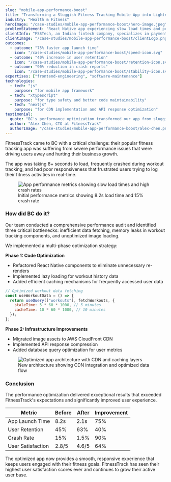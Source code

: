 ```yaml
---
slug: "mobile-app-performance-boost"
title: "Transforming a Sluggish Fitness Tracking Mobile App into Lightning Fast User Experience Through Performance Optimization"
industry: "Health & Fitness"
heroImage: "/case-studies/mobile-app-performance-boost/hero-image.jpeg"
problemStatement: "React Native app experiencing slow load times and poor user retention due to performance bottlenecks affecting 50,000+ daily active users."
clientInfo: "FSSTech, an Indian fintech company, specializes in payments solutions, including ATM services and digital banking, with an estimated revenue of $200 million"
clientImage: "/case-studies/mobile-app-performance-boost/clientLogo.png"
outcomes:
  - outcome: "75% faster app launch time"
    icon: "/case-studies/mobile-app-performance-boost/speed-icon.svg"
  - outcome: "40% increase in user retention"
    icon: "/case-studies/mobile-app-performance-boost/retention-icon.svg"
  - outcome: "90% reduction in crash reports"
    icon: "/case-studies/mobile-app-performance-boost/stability-icon.svg"
expertises: ["frontend-engineering", "software-maintenance"]
technologies:
  - tech: "js"
    purpose: "for mobile app framework"
  - tech: "xtypescript"
    purpose: "for type safety and better code maintainability"
  - tech: "nextjs"
    purpose: "for CDN implementation and API response optimization"
testimonial:
  quote: "BC's performance optimization transformed our app from sluggish to lightning-fast. Our users love the improved experience, and our retention rates have never been better."
  author: "Alex Chen, CTO at FitnessTrack"
  authorImage: "/case-studies/mobile-app-performance-boost/alex-chen.png"
---
```


FitnessTrack came to BC with a critical challenge: their popular fitness tracking app was suffering from severe performance issues that were driving users away and hurting their business growth.

The app was taking 8+ seconds to load, frequently crashed during workout tracking, and had poor responsiveness that frustrated users trying to log their fitness activities in real-time.

<figure>
  <img src="/case-studies/mobile-app-performance-boost/performance-before.png" alt="App performance metrics showing slow load times and high crash rates" />
  <figcaption>
    Initial performance metrics showing 8.2s load time and 15% crash rate
  </figcaption>
</figure>

### How did BC do it?

Our team conducted a comprehensive performance audit and identified three critical bottlenecks: inefficient data fetching, memory leaks in workout tracking components, and unoptimized image loading.

We implemented a multi-phase optimization strategy:

**Phase 1: Code Optimization**

- Refactored React Native components to eliminate unnecessary re-renders
- Implemented lazy loading for workout history data
- Added efficient caching mechanisms for frequently accessed user data

```javascript
// Optimized workout data fetching
const useWorkoutData = () => {
  return useQuery(["workouts"], fetchWorkouts, {
    staleTime: 5 * 60 * 1000, // 5 minutes
    cacheTime: 10 * 60 * 1000, // 10 minutes
  });
};
```

**Phase 2: Infrastructure Improvements**

- Migrated image assets to AWS CloudFront CDN
- Implemented API response compression
- Added database query optimization for user metrics

<figure>
  <img src="/case-studies/mobile-app-performance-boost/architecture-diagram.png" alt="Optimized app architecture with CDN and caching layers" />
  <figcaption>
    New architecture showing CDN integration and optimized data flow
  </figcaption>
</figure>

### Conclusion

The performance optimization delivered exceptional results that exceeded FitnessTrack's expectations and significantly improved user experience.

| Metric            | Before | After | Improvement |
| ----------------- | ------ | ----- | ----------- |
| App Launch Time   | 8.2s   | 2.1s  | 75%         |
| User Retention    | 45%    | 63%   | 40%         |
| Crash Rate        | 15%    | 1.5%  | 90%         |
| User Satisfaction | 2.8/5  | 4.6/5 | 64%         |

The optimized app now provides a smooth, responsive experience that keeps users engaged with their fitness goals. FitnessTrack has seen their highest user satisfaction scores ever and continues to grow their active user base.
